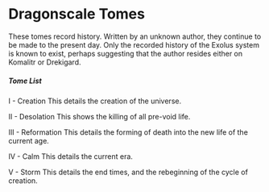 # Dragonscale Tomes
These tomes record history. Written by an unknown author, they continue to be made to the present day. Only the recorded history of the Exolus system is known to exist, perhaps suggesting that the author resides either on Komalitr or Drekigard.

##### Tome List
I - Creation
	This details the creation of the universe.

II - Desolation
	This shows the killing of all pre-void life.

III - Reformation
	This details the forming of death into the new life of the current age.

IV - Calm
	This details the current era.

V - Storm
	This details the end times, and the rebeginning of the cycle of creation.